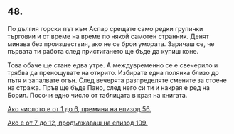 ## 48.

По дългия горски път към Аспар срещате само редки групички
търговии и от време на време по някой самотен странник. Денят
минава без произшествия, ако не се брои умората. Заричаш се, че
първата ти работа след пристигането ще бъде да купиш коне.

Това обаче ще стане едва утре. А междувременно се е свечерило и
трябва да пренощувате на открито. Избирате една полянка близо до
пътя и запалвате огън. След вечерята разпределяте смените за стоене
на стража. Пръв ще бъде Пано, след него си ти и накрая е ред на
Борил. Посочи едно число от таблицата в края на книгата.

[Ако числото е от 1 до 6, премини на епизод 56.](./56)

[Ако е от 7 до 12, продължаваш на епизод 109.](./109)
